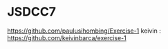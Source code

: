 # JSDCC7

https://github.com/paulusihombing/Exercise-1
keivin : https://github.com/keivinbarca/exercise-1
